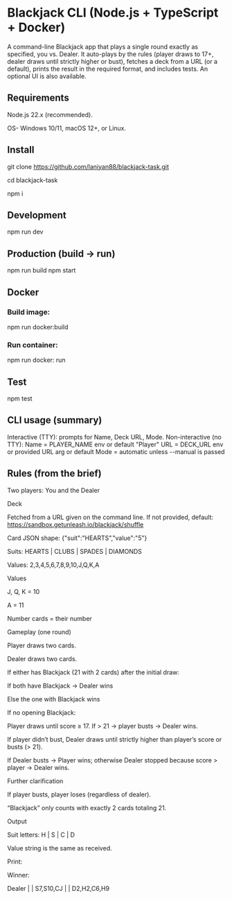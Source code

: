 # Blackjack CLI (Node.js + TypeScript + Docker)

A command-line Blackjack app that plays a single round exactly as specified, you vs. Dealer. It auto-plays by the rules (player draws to 17+, dealer draws until strictly higher or bust), fetches a deck from a URL (or a default), prints the result in the required format, and includes tests. An optional UI is also available.

## Requirements
Node.js 22.x (recommended).

OS- Windows 10/11, macOS 12+, or Linux.

## Install
git clone https://github.com/laniyan88/blackjack-task.git

cd blackjack-task

npm i 

## Development
npm run dev

## Production (build → run)
npm run build
npm start

## Docker
### Build image: 
npm run docker:build
### Run container:
npm run docker: run

## Test
npm test


## CLI usage (summary)

Interactive (TTY): prompts for Name, Deck URL, Mode.
Non-interactive (no TTY):
Name = PLAYER_NAME env or default "Player"
URL = DECK_URL env or provided URL arg or default
Mode = automatic unless --manual is passed


## Rules (from the brief)

Two players: You and the Dealer

Deck

Fetched from a URL given on the command line. If not provided, default:
https://sandbox.getunleash.io/blackjack/shuffle

Card JSON shape: {"suit":"HEARTS","value":"5"}

Suits: HEARTS | CLUBS | SPADES | DIAMONDS

Values: 2,3,4,5,6,7,8,9,10,J,Q,K,A

Values

J, Q, K = 10

A = 11

Number cards = their number

Gameplay (one round)

Player draws two cards.

Dealer draws two cards.

If either has Blackjack (21 with 2 cards) after the initial draw:

If both have Blackjack → Dealer wins

Else the one with Blackjack wins

If no opening Blackjack:

Player draws until score ≥ 17. If > 21 → player busts → Dealer wins.

If player didn’t bust, Dealer draws until strictly higher than player’s score or busts (> 21).

If Dealer busts → Player wins; otherwise Dealer stopped because score > player → Dealer wins.

Further clarification

If player busts, player loses (regardless of dealer).

“Blackjack” only counts with exactly 2 cards totaling 21.

Output

Suit letters: H | S | C | D

Value string is the same as received.

Print:

Winner: <name>

Dealer | <score> | S7,S10,CJ
<PlayerName> | <score> | D2,H2,C6,H9
